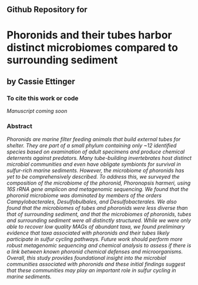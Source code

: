 ## Github Repository for
#  Phoronids and their tubes harbor distinct microbiomes compared to surrounding sediment
 
## by Cassie Ettinger

### To cite this work or code
	
<i> Manuscript coming soon</i>

### Abstract

<i> Phoronids are marine filter feeding animals that build external tubes for shelter. They are part of a small phylum containing only ~12 identified species based on examination of adult specimens and produce chemical deterrents against predators. Many tube-building invertebrates host distinct microbial communities and even have obligate symbionts for survival in sulfur-rich marine sediments. However, the microbiome of phoronids has yet to be comprehensively described. To address this, we surveyed the composition of the microbiome of the phoronid, Phoronopsis harmeri, using 16S rRNA gene amplicon and metagenomic sequencing. We found that the phoronid microbiome was dominated by members of the orders Campylobacterales, Desulfobulbales, and Desulfobacterales. We also found that the microbiomes of tubes and phoronids were less diverse than that of surrounding sediment, and that the microbiomes of phoronids, tubes and surrounding sediment were all distinctly structured. While we were only able to recover low quality MAGs of abundant taxa, we found preliminary evidence that taxa associated with phoronids and their tubes likely participate in sulfur cycling pathways. Future work should perform more robust metagenomic sequencing and chemical analysis to assess if there is a link between known phoronid chemical defenses and microorganisms. Overall, this study provides foundational insight into the microbial communities associated with phoronids and these initial findings suggest that these communities may play an important role in sulfur cycling in marine sediments.
 </i>


